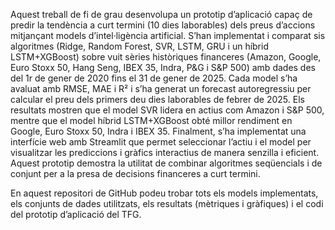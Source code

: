 Aquest treball de fi de grau desenvolupa un prototip d’aplicació capaç de predir la tendència a curt termini (10 dies laborables) dels preus d’accions mitjançant models d’intel·ligència artificial. S’han implementat i comparat sis algoritmes (Ridge, Random Forest, SVR, LSTM, GRU i un híbrid LSTM+XGBoost) sobre vuit sèries històriques financeres (Amazon, Google, Euro Stoxx 50, Hang Seng, IBEX 35, Indra, P&G i S&P 500) amb dades des del 1r de gener de 2020 fins el 31 de gener de 2025. Cada model s’ha avaluat amb RMSE, MAE i R² i s’ha generat un forecast autoregressiu per calcular el preu dels primers deu dies laborables de febrer de 2025. Els resultats mostren que el model SVR lidera en actius com Amazon i S&P 500, mentre que el model híbrid LSTM+XGBoost obté millor rendiment en Google, Euro Stoxx 50, Indra i IBEX 35. Finalment, s’ha implementat una interfície web amb Streamlit que permet seleccionar l’actiu i el model per visualitzar les prediccions i gràfics interactius de manera senzilla i eficient. Aquest prototip demostra la utilitat de combinar algoritmes seqüencials i de conjunt per a la presa de decisions financeres a curt termini.

En aquest repositori de GitHub podeu trobar tots els models implementats, els conjunts de dades utilitzats, els resultats (mètriques i gràfiques) i el codi del prototip d’aplicació del TFG.
